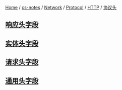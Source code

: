 [Home](https://mengxianbin.github.io) /
[cs-notes](https://mengxianbin.github.io/cs-notes/site) /
[Network](https://mengxianbin.github.io/cs-notes/site/Network) /
[Protocol](https://mengxianbin.github.io/cs-notes/site/Network/Protocol) /
[HTTP](https://mengxianbin.github.io/cs-notes/site/Network/Protocol/HTTP) /
[协议头](https://mengxianbin.github.io/cs-notes/site/Network/Protocol/HTTP/%E5%8D%8F%E8%AE%AE%E5%A4%B4)

## [响应头字段](https://mengxianbin.github.io/cs-notes/site/Network/Protocol/HTTP/%E5%8D%8F%E8%AE%AE%E5%A4%B4/%E5%93%8D%E5%BA%94%E5%A4%B4%E5%AD%97%E6%AE%B5)

## [实体头字段](https://mengxianbin.github.io/cs-notes/site/Network/Protocol/HTTP/%E5%8D%8F%E8%AE%AE%E5%A4%B4/%E5%AE%9E%E4%BD%93%E5%A4%B4%E5%AD%97%E6%AE%B5)

## [请求头字段](https://mengxianbin.github.io/cs-notes/site/Network/Protocol/HTTP/%E5%8D%8F%E8%AE%AE%E5%A4%B4/%E8%AF%B7%E6%B1%82%E5%A4%B4%E5%AD%97%E6%AE%B5)

## [通用头字段](https://mengxianbin.github.io/cs-notes/site/Network/Protocol/HTTP/%E5%8D%8F%E8%AE%AE%E5%A4%B4/%E9%80%9A%E7%94%A8%E5%A4%B4%E5%AD%97%E6%AE%B5)
